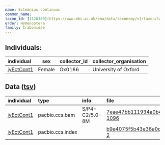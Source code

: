 ```yaml
---
name: Ectemnius continuus
common_name: 
taxon_id: [1126389](https://www.ebi.ac.uk/ena/data/taxonomy/v1/taxon/tax-id/1126389)
order: Hymenoptera
family: Crabonidae
---
```


## Individuals:

| individual | sex | collector_id | collector_organisation |
| :--------- | :-: | :----------- | :--------------------- |
| [iyEctCont1](iyEctCont1.md) | Female | Ox0186 | University of Oxford |

## Data ([tsv](Ectemnius_continuus_data.tsv))

| individual | type | info | file |
| :--------- | :--- | :--- | :--- |
| [iyEctCont1](iyEctCont1.md) | pacbio.ccs.bam | S/P4-C2/5.0-8M | [7eae47bb111934a0b469ffe2a66c6e95-1096](https://darwin.cog.sanger.ac.uk/insects/Ectemnius_continuus/iyEctCont1/genomic_data/pacbio/m64097_200218_143248.ccs.bam) |
| [iyEctCont1](iyEctCont1.md) | pacbio.ccs.index |  | [b9e4075f5b43e36a0d9f0bbceba031d8-2](https://darwin.cog.sanger.ac.uk/insects/Ectemnius_continuus/iyEctCont1/genomic_data/pacbio/m64097_200218_143248.ccs.bam.pbi) |
